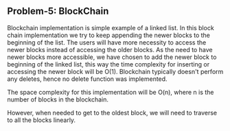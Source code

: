 ## Problem-5: BlockChain
Blockchain implementation is simple example of a linked list. In this block chain implementation we try to keep appending the 
newer blocks to the beginning of the list. The users will have more necessity to access the newer blocks instead of accessing the older blocks.
As the need to have newer blocks more accessible, we have chosen to add the newer block to beginning of the linked list, this way 
the time complexity for inserting or accessing the newer block will be O(1).
Blockchain typically doesn't perform any deletes, hence no delete function was implemented. 

The space complexity for this implementation will be O(n), where n is the number of blocks in the blockchain. 

However, when needed to get to the oldest block, we will need to traverse to all the blocks linearly.
  
 